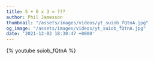 ```yaml
---
title: 5 + 0 x 3 = ???
author: Phil Jamesson
thumbnail: "/assets/images/videos/yt_suiob_fQtnA.jpg"
og_image: "/assets/images/videos/yt_suiob_fQtnA.jpg"
date: '2021-12-02 18:30:47 +0000'
---
```


{% youtube suiob_fQtnA %}